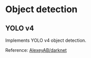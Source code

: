 # Object detection

## YOLO v4

Implements YOLO v4 object detection.

Reference: [AlexeyAB/darknet](https://github.com/AlexeyAB/darknet)
